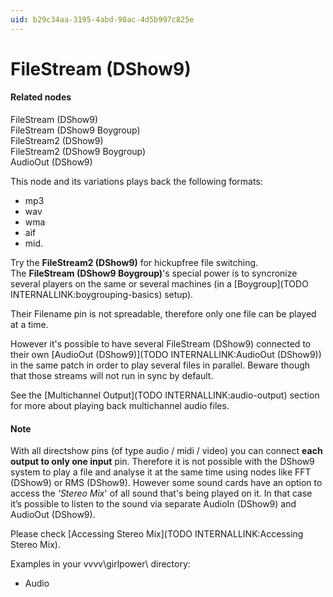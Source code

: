 ```yaml
---
uid: b29c34aa-3195-4abd-98ac-4d5b997c825e
---
```


# FileStream (DShow9)

#### Related nodes
<span class="node">FileStream (DShow9)</span>  
<span class="node">FileStream (DShow9 Boygroup)</span>  
<span class="node">FileStream2 (DShow9)</span>  
<span class="node">FileStream2 (DShow9 Boygroup)</span>  
<span class="node">AudioOut (DShow9)</span>  


This node and its variations plays back the following formats:  
* mp3  
* wav  
* wma  
* aif  
* mid.  

Try the **FileStream2 (DShow9)** for hickupfree file switching.  
The **FileStream (DShow9 Boygroup)**'s special power is to syncronize several players on the same or several machines (in a [Boygroup](TODO INTERNALLINK:boygrouping-basics) setup).  

Their <span class="pin">Filename</span> pin is not spreadable, therefore only one file can be played at a time.  

However it's possible to have several <span class="node">FileStream (DShow9)</span> connected to their own [AudioOut (DShow9)](TODO INTERNALLINK:AudioOut (DShow9)) in the same patch in order to play several files in parallel. Beware though that those streams will not run in sync by default.  

See the [Multichannel Output](TODO INTERNALLINK:audio-output) section for more about playing back multichannel audio files.  


#### Note

With all directshow pins (of type audio / midi / video) you can connect **each output to only one input** pin. Therefore it is not possible with the DShow9 system to play a file and analyse it at the same time using nodes like <span class="node">FFT (DShow9)</span> or <span class="node">RMS (DShow9)</span>. However some sound cards have an option to access the *'Stereo Mix*' of all sound that's being played on it. In that case it’s possible to listen to the sound via separate <span class="node">AudioIn (DShow9)</span> and <span class="node">AudioOut (DShow9)</span>.   

Please check [Accessing Stereo Mix](TODO INTERNALLINK:Accessing Stereo Mix).  

Examples in your vvvv\girlpower\ directory:  
* Audio  


